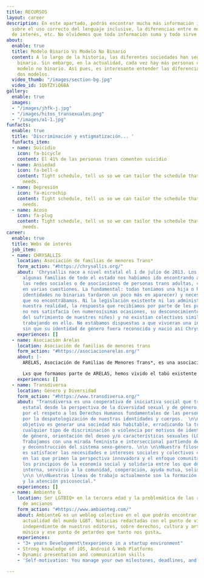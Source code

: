 ```yaml
---
title: RECURSOS
layout: career
description: En este apartado, podrás encontrar mucha más información interesante
  sobre el uso correcto del lenguaje inclusive, la diferencias entre modelos, enlaces
  de interés, etc. No olvidemos que toda información suma y todo sirve para aprender....
about:
  enable: true
  title: Modelo Binario Vs Modelo No Binario
  content: A lo largo de la historia, las diferentes sociedades han seguido el modelo
    binario. Sin embargo, en la actualidad, cada vez hay más personas que siguen el
    modelo no binario. Así pues, es interesante entender las diferencias entre estos
    dos modelos.
  video_thumb: "/images/section-bg.jpg"
  video_id: 1QbTZYiQ6BA
gallery:
  enable: true
  images:
  - "/images/jhfk-j.jpg"
  - "/images/hitos_transexuales.png"
  - "/images/a1-1.jpg"
funfacts:
  enable: true
  title: 'Discriminación y estigmatización... '
  funfacts_item:
  - name: Suicidio
    icon: fa-bicycle
    content: El 41% de las personas trans comenten suicidio
  - name: Ansiedad
    icon: fa-bell-o
    content: Tight schedule, tell us so we can tailor the schedule that fits your
      needs.
  - name: Depresión
    icon: fa-microchip
    content: Tight schedule, tell us so we can tailor the schedule that fits your
      needs.
  - name: Acoso
    icon: fa-plug
    content: Tight schedule, tell us so we can tailor the schedule that fits your
      needs.
career:
  enable: true
  title: Webs de interés
  job_item:
  - name: CHRYSALLIS
    location: Asociación de familias de menores Trans*
    form_action: "#https://chrysallis.org/"
    about: 'Chrysallis nace a nivel estatal el 1 de julio de 2013. Los meses previos
      algunas familias de todo el estado nos habíamos ido encontrando a través de
      las redes sociales o de asociaciones de personas trans adultas, coincidiendo
      en varias cuestiones. La fundamental: todas teníamos una hija o hijo trans (las
      identidades no binarias tardaron un poco más en aparecer) y necesitábamos respuestas
      que no encontrábamos. Ni la legislación existente ni las administraciones, contemplaban
      nuestra realidad, la respuesta que recibíamos por parte de les profesionales
      no nos satisfacía (en numerosísimas ocasiones, su desconocimiento era la causa
      del sufrimiento de nuestres niñes) y no existían colectivos similares que estuvieran
      trabajando en ello. No estábamos dispuestas a que vivieran una infancia y juventud
      sin que su identidad de género fuera reconocida y nació así Chrysallis.'
    experiences: []
  - name: Asociación Arelas
    location: Asociación de familias de menores trans
    form_action: "#https://asociacionarelas.org/"
    about: |-
      ARELAS, Asociación de Familias de Menores Trans*, es una asociación formada por familias de niñxs y adolescentes transexuales, que además cuenta con un grupo de trabajo de Adultxs Trans, para poder llegar así a todo el colectivo.

      Lxs que formamos parte de ARELAS, hemos vivido el tabú existente en la sociedad con respecto a la transexualidad de nuestrxs hijxs. Hemos visto como ese mismo tabú lo han sentido nuestrxs hijxs ya que desde bien pequeñxs observan, que por encima de todo, lxs equivocadxs son ellxs y que por tanto deben ajustarse a lo que la sociedad entiende por “normal”. Cada familia hemos vivido y enfrentado estos prejuicios de una manera distinta pero todas, más tarde o más temprano, hemos decidido que ante todo, lo más importante era la felicidad de nuestrxs hijxs.
    experiences: []
  - name: Transdiversa
    location: Género y Diversidad
    form_action: "#https://www.transdiversa.org/"
    about: "Transdiversa es una cooperativa de iniciativa social que trabaja a nivel
      estatal desde la perspectiva de la diversidad sexual y de género, apostando
      por el respeto a los Derechos Humanos fundamentales de las personas trans y
      por la despatologización de nuestras identidades y cuerpos.  \n\n \n\nNuestro
      objetivo es generar una sociedad más habitable, erradicando la transfobia y
      cualquier tipo de discriminación o violencia por motivos de identidad y/o expresión
      de género, orientación del deseo y/o características sexuales (LGTBQIfobia).
      Trabajamos con una mirada feminista e interseccional partiendo del cuestionamiento
      y deconstrucción del sistema sexo-género. \n\n \n\nNuestra filosofía como cooperativa
      es satisfacer las necesidades e intereses sociales y colectivos con actuaciones
      en las que primen la perspectiva innovadora y el enfoque comunitario. Seguimos
      los principios de la economía social y solidaria entre los que destacamos: democracia
      interna, servicio a la comunidad, cooperación, ayuda mutua, solidaridad y responsabilidad.
      \n\n \n\nNuestras líneas de trabajo actualmente son la formación y concienciación
      y la atención psicosocial."
    experiences: []
  - name: Ambiente G
    location: Ser LGTBIQ+ en la tercera edad y la problemática de las residencias
      de ancianos
    form_action: "#https://www.ambienteg.com/"
    about: AmbienteG es un weblog colectivo en el que podrás encontrar toda la la
      actualidad del mundo LGBT. Noticias redactadas con el punto de vista único e
      independiente de nuestros editores, sobre derechos, cultura y arte, cine, tendencias,
      música y ese punto de petardeo que tanto nos gusta…
    experiences:
    - "3+ years Development\texperience in a startup environment"
    - Strong knowledge of iOS, Android & Web Platforms
    - Dynamic presentation and communication skills
    - 'Self-motivation: You manage your own milestones, deadlines, and priorities'

---
```

